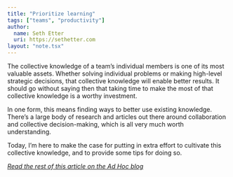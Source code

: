 ```yaml
---
title: "Prioritize learning"
tags: ["teams", "productivity"]
author:
  name: Seth Etter
  uri: https://sethetter.com
layout: "note.tsx"
---
```


The collective knowledge of a team’s individual members is one of its most valuable assets. Whether solving individual problems or making high-level strategic decisions, that collective knowledge will enable better results. It should go without saying then that taking time to make the most of that collective knowledge is a worthy investment.

In one form, this means finding ways to better use existing knowledge. There’s a large body of research and articles out there around collaboration and collective decision-making, which is all very much worth understanding.

Today, I’m here to make the case for putting in extra effort to cultivate this collective knowledge, and to provide some tips for doing so.

_[Read the rest of this article on the Ad Hoc blog](https://adhoc.team/2021/05/10/what-engineering-teams-can-gain-by-prioritizing-learning/)_
